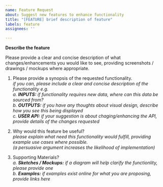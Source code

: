 ```yaml
---
name: Feature Request
about: Suggest new features to enhance functionality
title: "[FEATURE] brief description of feature"
labels: feature
assignees: ''

---
```


**Describe the feature**

Please provide a clear and concise description of what changes/enhancements you would like to see,
providing screenshots / drawings / mockups where appropriate.  


1. Please provide a synopsis of the requested functionality.  
_if you can, please include a clear and concise description of the functionality e.g._  
_a. **INPUTS:** if functionality requires new data, where can this data be sourced from?_  
_b. **OUTPUTS:** if you have any thoughts about visual design, describe how you see this being displayed_  
_c. **USER API:** if your suggestion is about chaging/enhancing the API, provide details of the changes requested_  


2. Why would this feature be useful?  
_please explain what need this functionality would fulfill, providing example use cases where possible._  
_(a persuasive argument increases the likelihood of implementation)_  


2. Supporting Materials?  
_a. **Sketches / Mockups:** if a diagram will help clarify the functionlity, please provide one_  
_b. **Examples:** if examples exist online for what you are proposing, provide links here_  



